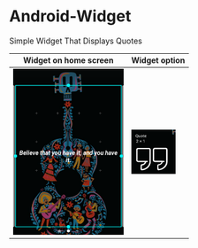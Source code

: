 # Android-Widget
Simple Widget That Displays Quotes


| Widget on home screen | Widget option |
|----|----|
| <img src="https://github.com/jpg-130/Android-Widget/blob/master/Screenshots/quote.png" width="200" height="300"> | <img src="https://github.com/jpg-130/Android-Widget/blob/master/Screenshots/widget.png" width="80" height="80"> |